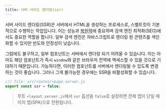 ```yaml
---
title: 서버 사이드 렌더링(ssr)
---
```


서버 사이드 렌더링(SSR)은 서버에서 HTML을 생성하는 프로세스로, 스벨트킷이 기본적으로 수행하는 작업입니다. 이는 성능과 [복원력](https://kryogenix.org/code/browser/everyonehasjs.html)에 중요하며 검색 엔진 최적화(SEO)에서도 중요한 역할을 합니다. 일부 검색 엔진은 자바스크립트로 렌더링 된 콘텐츠를 색인화할 수 있지만 빈도와 안정성이 낮습니다.

그럼에도 불구하고, 일부 컴포넌트는 서버에서 렌더링 되기 어려울 수 있습니다. 이는 아마도 해당 컴포넌트가 즉시 `window`와 같은 브라우저 전역에 액세스할 수 있을 것으로 기대하기 때문입니다. 가능하다면, 이러한 컴포넌트를 서버에서 렌더링될 수 있도록 변경하는 것이 좋습니다. 그러나 그게 불가능한 경우에는 SSR을 비활성화할 수 있습니다.

```js
/// file: src/routes/+page.server.js
export const ssr = false;
```

> 루트 `+layout.server.js`에서 `ssr` 옵션을 `false`로 설정하면 전체 앱이 단일 페이지 앱(SPA)으로 전환됩니다.
